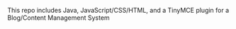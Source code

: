 This repo includes Java, JavaScript/CSS/HTML, and a TinyMCE plugin for a Blog/Content Management System

